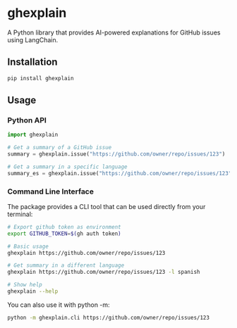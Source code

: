 # ghexplain

A Python library that provides AI-powered explanations for GitHub issues using LangChain.

## Installation

```bash
pip install ghexplain
```

## Usage

### Python API

```python
import ghexplain

# Get a summary of a GitHub issue
summary = ghexplain.issue("https://github.com/owner/repo/issues/123")

# Get a summary in a specific language
summary_es = ghexplain.issue("https://github.com/owner/repo/issues/123", language="spanish")
```

### Command Line Interface

The package provides a CLI tool that can be used directly from your terminal:

```bash
# Export github token as environment
export GITHUB_TOKEN=$(gh auth token)

# Basic usage
ghexplain https://github.com/owner/repo/issues/123

# Get summary in a different language
ghexplain https://github.com/owner/repo/issues/123 -l spanish

# Show help
ghexplain --help
```

You can also use it with python -m:
```bash
python -m ghexplain.cli https://github.com/owner/repo/issues/123
```
